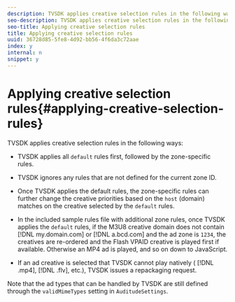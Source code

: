 ```yaml
---
description: TVSDK applies creative selection rules in the following ways 
seo-description: TVSDK applies creative selection rules in the following ways 
seo-title: Applying creative selection rules
title: Applying creative selection rules
uuid: 36728d85-5fe8-4d92-bb56-4f6da3c72aae
index: y
internal: n
snippet: y
---
```


# Applying creative selection rules{#applying-creative-selection-rules}

TVSDK applies creative selection rules in the following ways:

* TVSDK applies all `default` rules first, followed by the zone-specific rules. 
* TVSDK ignores any rules that are not defined for the current zone ID. 
* Once TVSDK applies the default rules, the zone-specific rules can further change the creative priorities based on the `host` (domain) matches on the creative selected by the `default` rules. 

* In the included sample rules file with additional zone rules, once TVSDK applies the `default` rules, if the M3U8 creative domain does not contain [!DNL my.domain.com] or [!DNL a.bcd.com] and the ad zone is `1234`, the creatives are re-ordered and the Flash VPAID creative is played first if available. Otherwise an MP4 ad is played, and so on down to JavaScript. 

* If an ad creative is selected that TVSDK cannot play natively ( [!DNL .mp4], [!DNL .flv], etc.), TVSDK issues a repackaging request.

Note that the ad types that can be handled by TVSDK are still defined through the `validMimeTypes` setting in `AuditudeSettings`. 
